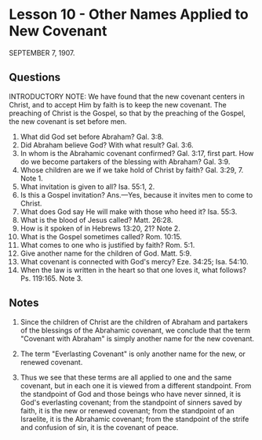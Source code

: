 # Lesson 10 - Other Names Applied to New Covenant

SEPTEMBER 7, 1907.

## Questions

INTRODUCTORY NOTE: We have found that the new covenant centers in Christ, and to accept Him by faith is to keep the new covenant. The preaching of Christ is the Gospel, so that by the preaching of the Gospel, the new covenant is set before men.

1. What did God set before Abraham? Gal. 3:8.
2. Did Abraham believe God? With what result? Gal. 3:6.
3. In whom is the Abrahamic covenant confirmed? Gal. 3:17, first part. How do we become partakers of the blessing with Abraham? Gal. 3:9.
4. Whose children are we if we take hold of Christ by faith? Gal. 3:29, 7. Note 1.
5. What invitation is given to all? Isa. 55:1, 2.
6. Is this a Gospel invitation? Ans.—Yes, because it invites men to come to Christ.
7. What does God say He will make with those who heed it? Isa. 55:3.
8. What is the blood of Jesus called? Matt. 26:28.
9. How is it spoken of in Hebrews 13:20, 21? Note 2.
10. What is the Gospel sometimes called? Rom. 10:15.
11. What comes to one who is justified by faith? Rom. 5:1.
12. Give another name for the children of God. Matt. 5:9.
13. What covenant is connected with God's mercy? Eze. 34:25; Isa. 54:10.
14. When the law is written in the heart so that one loves it, what follows? Ps. 119:165. Note 3.

## Notes

1. Since the children of Christ are the children of Abraham and partakers of the blessings of the Abrahamic covenant, we conclude that the term "Covenant with Abraham" is simply another name for the new covenant.

2. The term "Everlasting Covenant" is only another name for the new, or renewed covenant.

3. Thus we see that these terms are all applied to one and the same covenant, but in each one it is viewed from a different standpoint. From the standpoint of God and those beings who have never sinned, it is God's everlasting covenant; from the standpoint of sinners saved by faith, it is the new or renewed covenant; from the standpoint of an Israelite, it is the Abrahamic covenant; from the standpoint of the strife and confusion of sin, it is the covenant of peace.